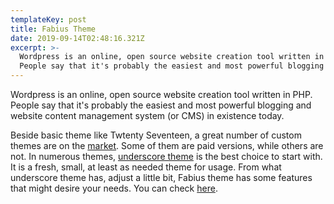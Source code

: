 ```yaml
---
templateKey: post
title: Fabius Theme
date: 2019-09-14T02:48:16.321Z
excerpt: >-
  Wordpress is an online, open source website creation tool written in PHP.
  People say that it's probably the easiest and most powerful blogging and
---
```

Wordpress is an online, open source website creation tool written in PHP. People say that it's probably the easiest and most powerful blogging and website content management system (or CMS) in existence today.

Beside basic theme like Twtenty Seventeen, a great number of custom themes are on the [market](https://wordpress.org/themes). Some of them are paid versions, while others are not. In numerous themes, [underscore theme](https://underscores.me) is the best choice to start with. It is a fresh, small, at least as needed theme for usage. From what underscore theme has, adjust a little bit, Fabius theme has some features that might desire your needs. You can check [here](https://github.com/hieu-tn/fabius-theme).
